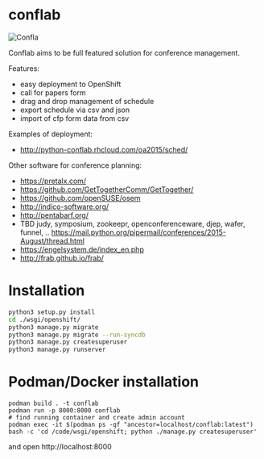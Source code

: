 # conflab

![Confla](logo/confla_icon_BLUE.png?raw=true "Confla")

Conflab aims to be full featured solution for conference management. 

Features:
- easy deployment to OpenShift
- call for papers form
- drag and drop management of schedule 
- export schedule via csv and json
- import of cfp form data from csv


Examples of deployment:
- http://python-conflab.rhcloud.com/oa2015/sched/

Other software for conference planning:
- https://pretalx.com/
- https://github.com/GetTogetherComm/GetTogether/
- https://github.com/openSUSE/osem
- http://indico-software.org/
- http://pentabarf.org/
- TBD judy, symposium, zookeepr, openconferenceware, djep, wafer, funnel, .. https://mail.python.org/pipermail/conferences/2015-August/thread.html
- https://engelsystem.de/index_en.php
- http://frab.github.io/frab/

# Installation
```bash
python3 setup.py install
cd ./wsgi/openshift/
python3 manage.py migrate
python3 manage.py migrate --run-syncdb
python3 manage.py createsuperuser
python3 manage.py runserver
```

# Podman/Docker installation
```
podman build . -t conflab
podman run -p 8000:8000 conflab
# find running container and create admin account
podman exec -it $(podman ps -qf "ancestor=localhost/conflab:latest") bash -c 'cd /code/wsgi/openshift; python ./manage.py createsuperuser'
```
and open http://localhost:8000
